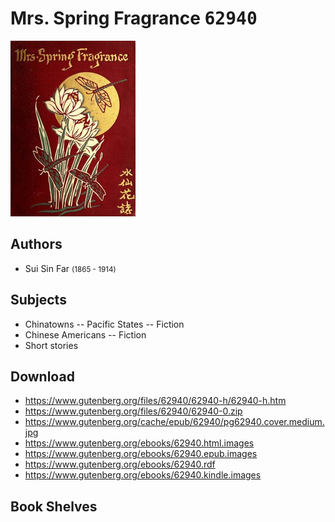 # Mrs. Spring Fragrance <kbd>62940</kbd>

![](./cover.medium.jpg "")

## Authors


 - Sui Sin Far <small>(1865 - 1914)</small>

## Subjects


 - Chinatowns -- Pacific States -- Fiction
 - Chinese Americans -- Fiction
 - Short stories

## Download


 - https://www.gutenberg.org/files/62940/62940-h/62940-h.htm
 - https://www.gutenberg.org/files/62940/62940-0.zip
 - https://www.gutenberg.org/cache/epub/62940/pg62940.cover.medium.jpg
 - https://www.gutenberg.org/ebooks/62940.html.images
 - https://www.gutenberg.org/ebooks/62940.epub.images
 - https://www.gutenberg.org/ebooks/62940.rdf
 - https://www.gutenberg.org/ebooks/62940.kindle.images

## Book Shelves


